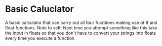 # Basic Caluclator
A basic calculator that can carry out all four fucntions making use of if and float functions. 
Note to self: Next time you attempt something like this take the input in floats so that you don't have to convert your strings into floats every time you execute a function. 
